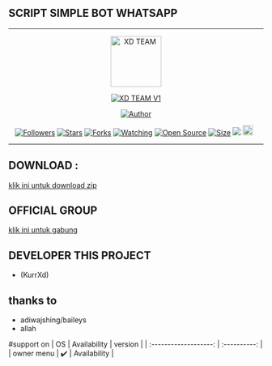 ## SCRIPT SIMPLE BOT WHATSAPP


-----------------------------------------------------

<p align="center">
<img src="https://telegra.ph/file/f152177bf55c322885b92.jpg" alt="XD TEAM" width="100"/>


</p>
<p align="center">
<a href="#"><img title="XD TEAM V1" src="https://img.shields.io/badge/XD BOTZ WHATSAPP-green?colorA=%23ff0000&colorB=%23017e40&style=for-the-badge"></a>
</p>
<p align="center">
<a href="https://youtube.com/@kurrxdofc"><img title="Author" src="https://img.shields.io/badge/Author-KurrXd-red.svg?style=for-the-badge&logo=youtube"></a>
</p>
<p align="center">
<a href="https://github.com/xd-team-botz/followers"><img title="Followers" src="https://img.shields.io/github/followers/xd-team-botz?color=red&style=flat-square"></a>
<a href="https://github.com/xd-team-botz/xdbotz-v1/stargazers/"><img title="Stars" src="https://img.shields.io/github/stars/xd-team-botz/xdbotz-v1?color=blue&style=flat-square"></a>
<a href="https://github.com/xd-team-botz/xdbotz-v1/network/members"><img title="Forks" src="https://img.shields.io/github/forks/xd-team-botz/xdbotz-v1?color=red&style=flat-square"></a>
<a href="https://github.com/xd-team-botz/xdbotz-v1/watchers"><img title="Watching" src="https://img.shields.io/github/watchers/xd-team-botz/xdbotz-v1?label=Watchers&color=blue&style=flat-square"></a>
<a href="https://github.com/xd-team-botz/xdbotz-v1"><img title="Open Source" src="https://badges.frapsoft.com/os/v2/open-source.svg?v=103"></a>
<a href="https://github.com/xd-team-botz/xdbotz-v1/"><img title="Size" src="https://img.shields.io/github/repo-size/xd-team-botz/xdbotz-v1?style=flat-square&color=green"></a>
<a href="https://hits.seeyoufarm.com"><img src="https://hits.seeyoufarm.com/api/count/incr/badge.svg?url=https%3A%2F%2Fgithub.com%2Fxd-team-botz%2Fxdbotz-v1&count_bg=%2379C83D&title_bg=%23555555&icon=probot.svg&icon_color=%2300FF6D&title=hits&edge_flat=false"/></a>
<a href="https://github.com/xd-team-botz/xdbotz-v1/graphs/commit-activity"><img height="20" src="https://img.shields.io/badge/Maintained%3F-yes-green.svg"></a>&nbsp;&nbsp;
</p>
</div>

---

## DOWNLOAD :
[klik ini untuk download zip](https://github.com/xd-team-botz/xdbotz-v4/archive/refs/heads/main.zip)

## OFFICIAL GROUP 
[klik ini untuk gabung](https://chat.whatsapp.com/FSALEynItwA0rMyLIgBA8M)

## DEVELOPER THIS PROJECT
- (KurrXd)

## thanks to
- adiwajshing/baileys
- allah




#support on
|    OS    | Availability |  version |
| :-------------------: | :----------: |
| owner menu      |      ✔️      |  Availability |

